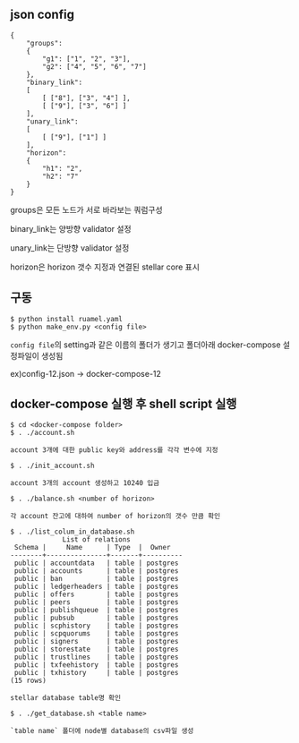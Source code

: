 ## json config

```
{
    "groups":
    {
        "g1": ["1", "2", "3"],
        "g2": ["4", "5", "6", "7"]
    },
    "binary_link":
    [
        [ ["8"], ["3", "4"] ],
        [ ["9"], ["3", "6"] ]
    ],
    "unary_link":
    [
        [ ["9"], ["1"] ]
    ],
    "horizon":
    {
        "h1": "2",
        "h2": "7"
    }
}
```
groups은 모든 노드가 서로 바라보는 쿼럼구성

binary_link는 양방향 validator 설정

unary_link는 단방향 validator 설정

horizon은 horizon 갯수 지정과 연결된 stellar core 표시

## 구동

```
$ python install ruamel.yaml
$ python make_env.py <config file>
```

`config file`의 setting과 같은 이름의 폴더가 생기고 폴더아래 docker-compose 설정파일이 생성됨

ex)config-12.json -> docker-compose-12 

## docker-compose 실행 후 shell script 실행

```
$ cd <docker-compose folder>
$ . ./account.sh   				

account 3개에 대한 public key와 address를 각각 변수에 지정 

$ . ./init_account.sh				

account 3개의 account 생성하고 10240 입금

$ . ./balance.sh <number of horizon>		

각 account 잔고에 대하여 number of horizon의 갯수 만큼 확인

$ . ./list_colum_in_database.sh
             List of relations
 Schema |     Name      | Type  |  Owner   
--------+---------------+-------+----------
 public | accountdata   | table | postgres
 public | accounts      | table | postgres
 public | ban           | table | postgres
 public | ledgerheaders | table | postgres
 public | offers        | table | postgres
 public | peers         | table | postgres
 public | publishqueue  | table | postgres
 public | pubsub        | table | postgres
 public | scphistory    | table | postgres
 public | scpquorums    | table | postgres
 public | signers       | table | postgres
 public | storestate    | table | postgres
 public | trustlines    | table | postgres
 public | txfeehistory  | table | postgres
 public | txhistory     | table | postgres
(15 rows)

stellar database table명 확인

$ . ./get_database.sh <table name>

`table name` 폴더에 node별 database의 csv파일 생성
```
